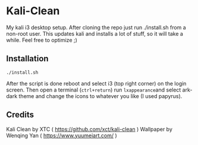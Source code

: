# Kali-Clean

My kali i3 desktop setup.
After cloning the repo just run ./install.sh from a non-root user. This updates kali and installs a lot of stuff, so it will take a while. Feel free to optimize ;)

## Installation

```
./install.sh
```

After the script is done reboot and select i3 (top right corner) on the login screen. Then open a terminal (`ctrl+return`) run `lxappearance`and select ark-dark theme and change the icons to whatever you like (I used papyrus).

## Credits
Kali Clean by XTC ( https://github.com/xct/kali-clean )
Wallpaper by Wenqing Yan ( https://www.yuumeiart.com/ ) 
